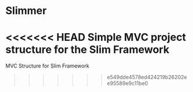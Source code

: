 # Slimmer
<<<<<<< HEAD
Simple MVC project structure for the Slim Framework
=======
MVC Structure for Slim Framework
>>>>>>> e549dde4578ed424219b26202ee95589e9c11be0
